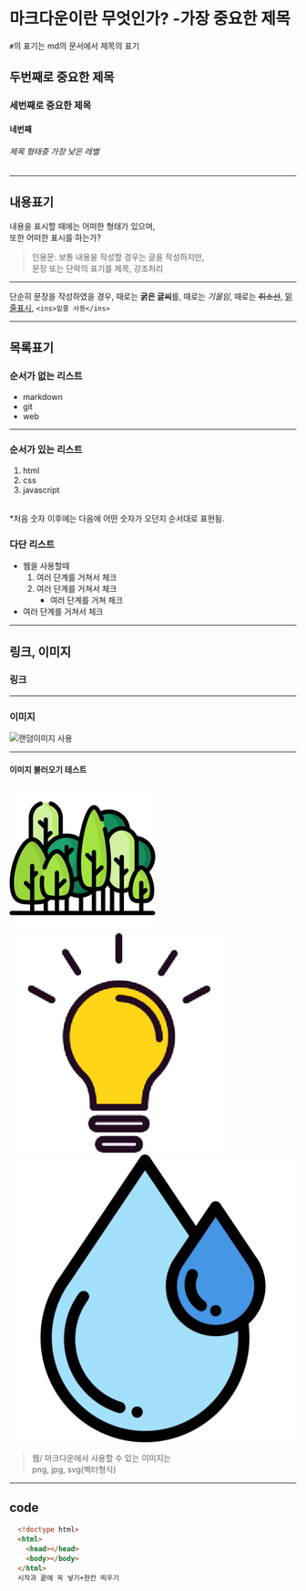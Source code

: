# 마크다운이란 무엇인가? -가장 중요한 제목
`#`의 표기는 md의 문서에서 제목의 표기 

## 두번째로 중요한 제목
### 세번째로 중요한 제목
#### 네번째
###### 제목 형태중 가장 낮은 레벨

---
## 내용표기

내용을 표시할 때에는 어떠한 형태가 있으며, <br />
또한 어떠한 표시를 하는가?

> 인용문: 보통 내용을 작성할 경우는 글을 작성하지만, <br />
문장 또는 단락의 표기를 제목, 강조처리

---

단순히 문장을 작성하였을 경우, 때로는 **굵은 글씨**를, 때로는 *기울임*, 때로는 ~~취소선~~,  <ins>밑줄표시</ins>, `<ins>밑줄 사용</ins>`

---

## 목록표기

### 순서가 없는 리스트

- markdown
- git
- web

---

### 순서가 있는 리스트
1. html
111. css
3. javascript
<br/>
*처음 숫자 이후에는 다음에 어떤 숫자가 오던지 순서대로 표현됨.

### 다단 리스트

- 웹을 사용할때
  1. 여러 단계를 거쳐서 체크
  1. 여러 단계를 거쳐서 체크
      - 여러 단계를 거쳐 체크
- 여러 단계를 거쳐서 체크

---

## 링크, 이미지

### 링크

---

### 이미지
![랜덤이미지 사용](https://picsum.photos/200/300)

---

#### 이미지 불러오기 테스트
![숲](./img/forest.png)
![전구](./img/lamp.jpg)
![물방울](./img/water-drop.svg)

> 웹/ 마크다운에서 사용할 수 있는 이미지는 <br />
png, jpg, svg(벡터형식)

---

## code

``` html
  <!doctype html>
  <html>
    <head></head>
    <body></body>
  </html>
  시작과 끝에 꼭 넣기+한칸 띄우기
```
